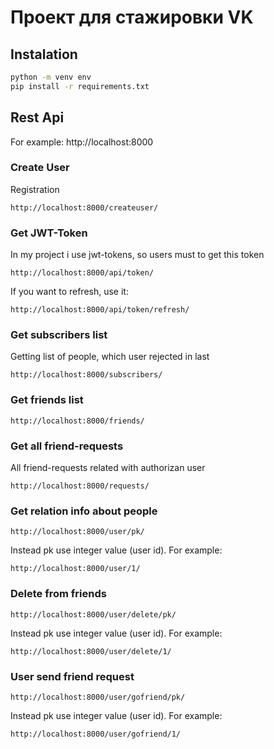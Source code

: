 # Проект для стажировки VK

## Instalation
```bash
python -m venv env
pip install -r requirements.txt
```

## Rest Api
For example: http://localhost:8000

### Create User
Registration
```url
http://localhost:8000/createuser/
```

### Get JWT-Token
In my project i use jwt-tokens, so users must to get this token
```url
http://localhost:8000/api/token/
```

If you want to refresh, use it:
```url
http://localhost:8000/api/token/refresh/
```

### Get subscribers list
Getting list of people, which user rejected in last
```url
http://localhost:8000/subscribers/
```

### Get friends list
```url
http://localhost:8000/friends/
```

### Get all friend-requests
All friend-requests related with authorizan user
```url
http://localhost:8000/requests/
```

### Get relation info about people
```url
http://localhost:8000/user/pk/
```
Instead pk use integer value (user id). For example:
```url
http://localhost:8000/user/1/
```

### Delete from friends
```url
http://localhost:8000/user/delete/pk/
```
Instead pk use integer value (user id). For example:
```url
http://localhost:8000/user/delete/1/
```

### User send friend request
```url
http://localhost:8000/user/gofriend/pk/
```
Instead pk use integer value (user id). For example:
```url
http://localhost:8000/user/gofriend/1/
```